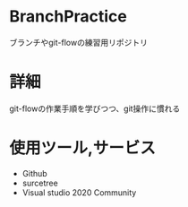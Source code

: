 # BranchPractice
ブランチやgit-flowの練習用リポジトリ

# 詳細
git-flowの作業手順を学びつつ、git操作に慣れる

# 使用ツール,サービス
- Github
- surcetree
- Visual studio 2020 Community
